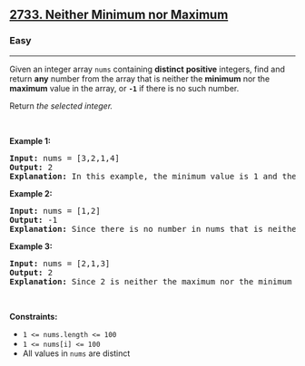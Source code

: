 <h2><a href="https://leetcode.com/problems/neither-minimum-nor-maximum/">2733. Neither Minimum nor Maximum</a></h2><h3>Easy</h3><hr><div><p>Given an integer array <code>nums</code> containing <strong>distinct</strong> <strong>positive</strong> integers, find and return <strong>any</strong> number from the array that is neither the <strong>minimum</strong> nor the <strong>maximum</strong> value in the array, or <strong><code>-1</code></strong> if there is no such number.</p>

<p>Return <em>the selected integer.</em></p>

<p>&nbsp;</p>
<p><strong class="example">Example 1:</strong></p>

<pre><strong>Input:</strong> nums = [3,2,1,4]
<strong>Output:</strong> 2
<strong>Explanation:</strong> In this example, the minimum value is 1 and the maximum value is 4. Therefore, either 2 or 3 can be valid answers.
</pre>

<p><strong class="example">Example 2:</strong></p>

<pre><strong>Input:</strong> nums = [1,2]
<strong>Output:</strong> -1
<strong>Explanation:</strong> Since there is no number in nums that is neither the maximum nor the minimum, we cannot select a number that satisfies the given condition. Therefore, there is no answer.
</pre>

<p><strong class="example">Example 3:</strong></p>

<pre><strong>Input:</strong> nums = [2,1,3]
<strong>Output:</strong> 2
<strong>Explanation:</strong> Since 2 is neither the maximum nor the minimum value in nums, it is the only valid answer. 
</pre>

<p>&nbsp;</p>
<p><strong>Constraints:</strong></p>

<ul>
	<li><code>1 &lt;= nums.length &lt;= 100</code></li>
	<li><code>1 &lt;= nums[i] &lt;= 100</code></li>
	<li>All values in <code>nums</code> are distinct</li>
</ul>
</div>